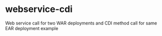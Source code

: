 # webservice-cdi
Web service call for two WAR deployments and CDI method call for same EAR deployment example
